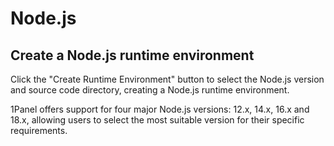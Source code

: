 # Node.js

## Create a Node.js runtime environment

Click the "Create Runtime Environment" button to select the Node.js version and source code directory, creating a Node.js runtime environment.

1Panel offers support for four major Node.js versions: 12.x, 14.x, 16.x and 18.x, allowing users to select the most suitable version for their specific requirements.